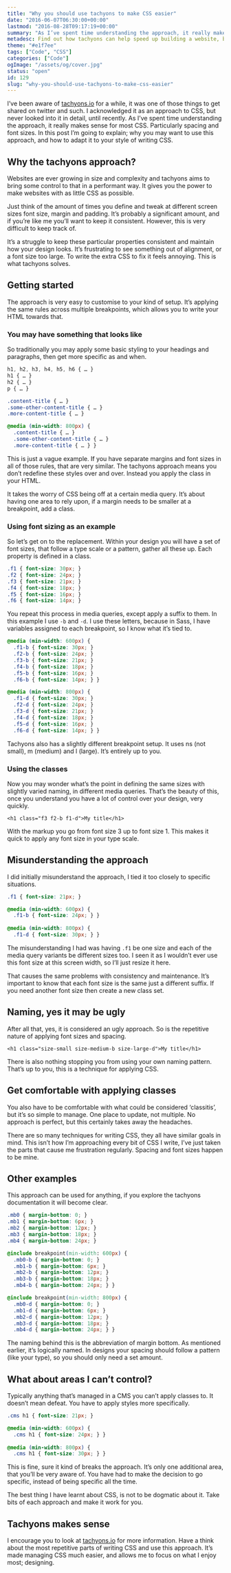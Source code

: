 ```yaml
---
title: "Why you should use tachyons to make CSS easier"
date: "2016-06-07T06:30:00+00:00"
lastmod: "2016-08-28T09:17:19+00:00"
summary: "As I’ve spent time understanding the approach, it really makes sense for most CSS. Particularly spacing and font sizes. In this post I’m going to explain; why you may want to use this approach, and how to adapt it to your style of writing CSS."
metadesc: Find out how tachyons can help speed up building a website, but most of all keep things expected and consistent."
theme: "#e1f7ee"
tags: ["Code", "CSS"]
categories: ["Code"]
ogImage: "/assets/og/cover.jpg"
status: "open"
id: 129
slug: "why-you-should-use-tachyons-to-make-css-easier"
---
```


I’ve been aware of [tachyons.io](http://tachyons.io) for a while, it was one of those things to get shared on twitter and such. I acknowledged it as an approach to CSS, but never looked into it in detail, until recently. As I’ve spent time understanding the approach, it really makes sense for most CSS. Particularly spacing and font sizes. In this post I’m going to explain; why you may want to use this approach, and how to adapt it to your style of writing CSS.

## Why the tachyons approach?
Websites are ever growing in size and complexity and tachyons aims to bring some control to that in a performant way. It gives you the power to make websites with as little CSS as possible.

Just think of the amount of times you define and tweak at different screen sizes font size, margin and padding. It’s probably a significant amount, and if you’re like me you’ll want to keep it consistent. However, this is very difficult to keep track of.

It’s a struggle to keep these particular properties consistent and maintain how your design looks. It’s frustrating to see something out of alignment, or a font size too large. To write the extra CSS to fix it feels annoying. This is what tachyons solves.

## Getting started
The approach is very easy to customise to your kind of setup. It’s applying the same rules across multiple breakpoints, which allows you to write your HTML towards that.

### You may have something that looks like
So traditionally you may apply some basic styling to your headings and paragraphs, then get more specific as and when.

```css
h1, h2, h3, h4, h5, h6 { … }
h1 { … }
h2 { … }
p { … }

.content-title { … }
.some-other-content-title { … }
.more-content-title { … }

@media (min-width: 800px) {
  .content-title { … }
  .some-other-content-title { … }
  .more-content-title { … } }
```

This is just a vague example. If you have separate margins and font sizes in all of those rules, that are very similar. The tachyons approach means you don’t redefine these styles over and over. Instead you apply the class in your HTML.

It takes the worry of CSS being off at a certain media query. It’s about having one area to rely upon, if a margin needs to be smaller at a breakpoint, add a class.

### Using font sizing as an example
So let’s get on to the replacement. Within your design you will have a set of font sizes, that follow a type scale or a pattern, gather all these up. Each property is defined in a class.

```css
.f1 { font-size: 30px; }
.f2 { font-size: 24px; }
.f3 { font-size: 21px; }
.f4 { font-size: 18px; }
.f5 { font-size: 16px; }
.f6 { font-size: 14px; }
```

You repeat this process in media queries, except apply a suffix to them. In this example I use `-b` and `-d`. I use these letters, because in Sass, I have variables assigned to each breakpoint, so I know what it’s tied to.

```css
@media (min-width: 600px) {
  .f1-b { font-size: 30px; }
  .f2-b { font-size: 24px; }
  .f3-b { font-size: 21px; }
  .f4-b { font-size: 18px; }
  .f5-b { font-size: 16px; }
  .f6-b { font-size: 14px; } }

@media (min-width: 800px) {
  .f1-d { font-size: 30px; }
  .f2-d { font-size: 24px; }
  .f3-d { font-size: 21px; }
  .f4-d { font-size: 18px; }
  .f5-d { font-size: 16px; }
  .f6-d { font-size: 14px; } }
```

Tachyons also has a slightly different breakpoint setup. It uses  ns (not small), m (medium) and l (large). It’s entirely up to you.

### Using the classes
Now you may wonder what’s the point in defining the same sizes with slightly varied naming, in different media queries. That’s the beauty of this, once you understand you have a lot of control over your design, very quickly.

```markup
<h1 class="f3 f2-b f1-d">My title</h1>
```

With the markup you go from font size 3 up to font size 1. This makes it quick to apply any font size in your type scale.

## Misunderstanding the approach
I did initially misunderstand the approach, I tied it too closely to specific situations.

```css
.f1 { font-size: 21px; }

@media (min-width: 600px) {
  .f1-b { font-size: 24px; } }
  
@media (min-width: 800px) {
  .f1-d { font-size: 30px; } }
```

The misunderstanding I had was having `.f1` be one size and each of the media query variants be different sizes too. I seen it as I wouldn’t ever use this font size at this screen width, so I’ll just resize it here.

That causes the same problems with consistency and maintenance. It’s important to know that each font size is the same just a different suffix. If you need another font size then create a new class set.

## Naming, yes it may be ugly
After all that, yes, it is considered an ugly approach. So is the repetitive nature of applying font sizes and spacing.

```markup
<h1 class="size-small size-medium-b size-large-d">My title</h1>
```

There is also nothing stopping you from using your own naming pattern. That’s up to you, this is a technique for applying CSS.

## Get comfortable with applying classes
You also have to be comfortable with what could be considered ‘classitis’, but it’s so simple to manage. One place to update, not multiple. No approach is perfect, but this certainly takes away the headaches.

There are so many techniques for writing CSS, they all have similar goals in mind. This isn’t how I’m approaching every bit of CSS I write, I’ve just taken the parts that cause me frustration regularly. Spacing and font sizes happen to be mine. 

## Other examples
This approach can be used for anything, if you explore the tachyons documentation it will become clear.

```css
.mb0 { margin-bottom: 0; } 
.mb1 { margin-bottom: 6px; }
.mb2 { margin-bottom: 12px; }
.mb3 { margin-bottom: 18px; }
.mb4 { margin-bottom: 24px; }

@include breakpoint(min-width: 600px) {
  .mb0-b { margin-bottom: 0; }
  .mb1-b { margin-bottom: 6px; }
  .mb2-b { margin-bottom: 12px; }
  .mb3-b { margin-bottom: 18px; }
  .mb4-b { margin-bottom: 24px; } }

@include breakpoint(min-width: 800px) {
  .mb0-d { margin-bottom: 0; }
  .mb1-d { margin-bottom: 6px; }
  .mb2-d { margin-bottom: 12px; }
  .mb3-d { margin-bottom: 18px; }
  .mb4-d { margin-bottom: 24px; } }
```

The naming behind this is the abbreviation of margin bottom. As mentioned earlier, it’s logically named. In designs your spacing should follow a pattern (like your type), so you should only need a set amount.

## What about areas I can’t control?
Typically anything that’s managed in a CMS you can’t apply classes to. It doesn’t mean defeat. You have to apply styles more specifically.

```css
.cms h1 { font-size: 21px; }

@media (min-width: 600px) { 
  .cms h1 { font-size: 24px; } }
    
@media (min-width: 800px) { 
  .cms h1 { font-size: 30px; } } 
```

This is fine, sure it kind of breaks the approach. It’s only one additional area, that you’ll be very aware of. You have had to make the decision to go specific, instead of being specific all the time.

The best thing I have learnt about CSS, is not to be dogmatic about it. Take bits of each approach and make it work for you.

## Tachyons makes sense
I encourage you to look at [tachyons.io](http://tachyons.io) for more information. Have a think about the most repetitive parts of writing CSS and use this approach. It’s made managing CSS much easier, and allows me to focus on what I enjoy most; designing.